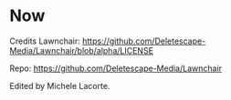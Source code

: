 # Now

Credits Lawnchair:
https://github.com/Deletescape-Media/Lawnchair/blob/alpha/LICENSE

Repo: https://github.com/Deletescape-Media/Lawnchair

Edited by Michele Lacorte.
